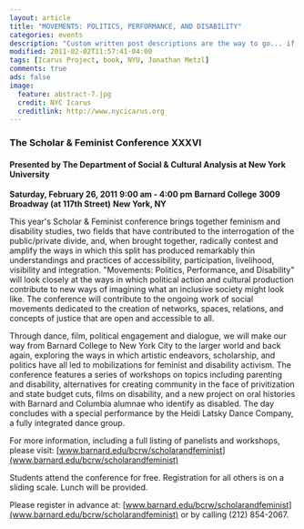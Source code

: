 ```yaml
---
layout: article
title: "MOVEMENTS: POLITICS, PERFORMANCE, AND DISABILITY"
categories: events
description: "Custom written post descriptions are the way to go... if you're not lazy."
modified: 2011-02-02T11:57:41-04:00
tags: [Icarus Project, book, NYU, Jonathan Metzl]
comments: true
ads: false
image:
  feature: abstract-7.jpg
  credit: NYC Icarus
  creditlink: http://www.nycicarus.org
---
```

### The Scholar & Feminist Conference XXXVI

#### Presented by The Department of Social & Cultural Analysis at New York University 

**Saturday, February 26, 2011**
**9:00 am - 4:00 pm**
**Barnard College**
**3009 Broadway (at 117th Street)**
**New York, NY**

This year's Scholar & Feminist conference brings together feminism and
disability studies, two fields that have contributed to the interrogation
of the public/private divide, and, when brought together, radically
contest and amplify the ways in which this split has produced remarkably
thin understandings and practices of accessibility, participation,
livelihood, visibility and integration. "Movements: Politics, Performance,
and Disability" will look closely at the ways in which political action
and cultural production contribute to new ways of imagining what an
inclusive society might look like. The conference will contribute to the
ongoing work of social movements dedicated to the creation of networks,
spaces, relations, and concepts of justice that are open and accessible to
all.

Through dance, film, political engagement and dialogue, we will make our
way from Barnard College to New York City to the larger world and back
again, exploring the ways in which artistic endeavors, scholarship, and
politics have all led to mobilizations for feminist and disability
activism. The conference features a series of workshops on topics
including parenting and disability, alternatives for creating community in
the face of privitization and state budget cuts, films on disability, and
a new project on oral histories with Barnard and Columbia alumnae who
identify as disabled. The day concludes with a special performance by the
Heidi Latsky Dance Company, a fully integrated dance group.

For more information, including a full listing of panelists and workshops,
please visit: [www.barnard.edu/bcrw/scholarandfeminist](www.barnard.edu/bcrw/scholarandfeminist)

Students attend the conference for free.  Registration for all others is
on a sliding scale.  Lunch will be provided.

Please register in advance at: [www.barnard.edu/bcrw/scholarandfeminist](www.barnard.edu/bcrw/scholarandfeminist) or
by calling (212) 854-2067.
